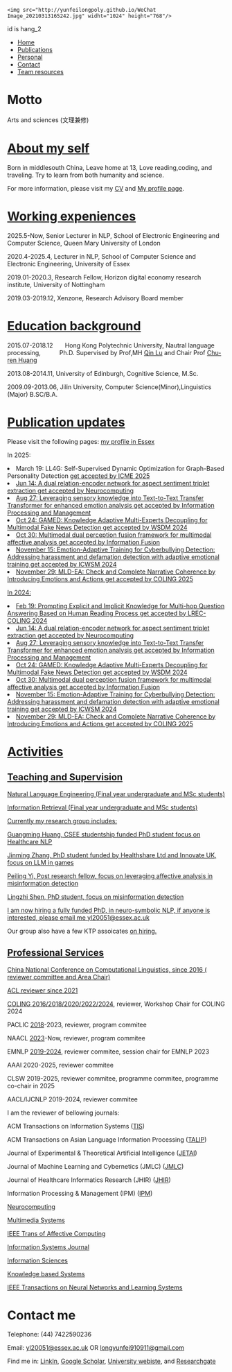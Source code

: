     <img src="http://yunfeilongpoly.github.io/WeChat Image_20210313165242.jpg" widht="1024" height="768"/>
<div id="time1"> id is hang_2 </div>
<script>            
setInterval("document.getElementById('time1').innerHTML = new Date().toLocaleString();", 1000);
</script>

<nav class="navbar navbar-inverse navbar-fixed-top">
    <div id="navbar" class="collapse navbar-collapse">
      <ul class="nav navbar-nav">
        <li class="active"><a href="index.html">Home</a></li>
        <li><a href="publications.html">Publications</a></li>     
        <li><a href="personalprofile.html">Personal</a></li> 
        <li><a href="index.html">Contact</a></li>  
        <li><a href="Team_resource.html">Team resources</a></li>  
      </ul>
  </div>
</nav>

<h1> Motto </h1>
Arts and sciences  (文理兼修)

<h1><a href="personalprofile.html">About my self</a></h1>
Born in middlesouth China, Leave home at 13, Love reading,coding, and traveling. Try to learn from both humanity and science.

For more information, please visit my <a href="https://github.com/yunfeilongpoly/yunfeilongpoly.github.io/blob/master/Research%20CV%20YUNFEI%20LONG%20201910.pdf">CV</a> and <a href="personalprofile.html">My profile page</a>. 

<h1> <a href="personalprofile.html">Working expeniences</a></h1>
2025.5-Now,            Senior Lecturer in NLP, School of Electronic Engineering and Computer Science, Queen Mary University of London

2020.4-2025.4,         Lecturer in NLP, School of Computer Science and Electronic Engineering, University of Essex

2019.01-2020.3,        Research Fellow, Horizon digital economy research institute, University of Nottingham 

2019.03-2019.12,       Xenzone, Research Advisory Board member

<h1> <a href="personalprofile.html">Education background</a></h1>

2015.07-2018.12	        Hong Kong Polytechnic University,	Nautral language processing,	            Ph.D.       Supervised by Prof,MH <a href="http://www4.comp.polyu.edu.hk/~csluqin/">Qin Lu</a> and Chair Prof <a href="http://www.cbs.polyu.edu.hk/staff-en/churen-huang.php?&output=p">Chu-ren Huang</a> 

2013.08-2014.11, 	University of Edinburgh,	            Cognitive Science,	            M.Sc.

2009.09-2013.06, 	Jilin University,                     Computer Science(Minor),Linguistics (Major)	         B.SC/B.A.



<h1><a href="publications.html">Publication updates</a></h1>
Please visit the following pages: <a href="https://www.essex.ac.uk/people/longy19108/yunfei-long">my profile in Essex</a>

 In 2025:
 
<li>March 19: LL4G: Self-Supervised Dynamic Optimization for Graph-Based Personality Detection <a href="https://arxiv.org/abs/2504.02146"> get accepted by ICME 2025
</li>

<li>Jun 14: A dual relation-encoder network for aspect sentiment triplet extraction <a href="https://www.sciencedirect.com/science/article/pii/S092523122400835X"> get accepted by Neurocomputing
</li>

<li>Aug 27: Leveraging sensory knowledge into Text-to-Text Transfer Transformer for enhanced emotion analysis get accepted by Information Processing and Management
</li>

 <li>Oct 24: GAMED: Knowledge Adaptive Multi-Experts Decoupling for Multimodal Fake News Detection <a href="https://repository.essex.ac.uk/39476/"> get accepted by WSDM 2024
</li>

 <li>Oct 30: Multimodal dual perception fusion framework for multimodal affective analysis <a href="https://www.sciencedirect.com/science/article/abs/pii/S1566253524005256)/"> get accepted by Information Fusion
</li>  
     
  <li>November 15: Emotion-Adaptive Training for Cyberbullying Detection: Addressing harassment and defamation detection with adaptive emotional training <a href="https://repository.essex.ac.uk/39476/"> get accepted by ICWSM 2024
</li>

   <li>November 29: MLD-EA: Check and Complete Narrative Coherence by Introducing Emotions and Actions <a href="https://arxiv.org/abs/2412.02897"> get accepted by COLING 2025
</li>

 
 
 In 2024: 



<li>Feb 19: Prompting Explicit and Implicit Knowledge for Multi-hop Question Answering Based on Human Reading Process <a href="https://arxiv.org/abs/2402.19350"> get accepted by LREC-COLING 2024
</li>

<li>Jun 14: A dual relation-encoder network for aspect sentiment triplet extraction <a href="https://www.sciencedirect.com/science/article/pii/S092523122400835X"> get accepted by Neurocomputing
</li>

<li>Aug 27: Leveraging sensory knowledge into Text-to-Text Transfer Transformer for enhanced emotion analysis get accepted by Information Processing and Management
</li>

 <li>Oct 24: GAMED: Knowledge Adaptive Multi-Experts Decoupling for Multimodal Fake News Detection <a href="https://repository.essex.ac.uk/39476/"> get accepted by WSDM 2024
</li>

 <li>Oct 30: Multimodal dual perception fusion framework for multimodal affective analysis <a href="https://www.sciencedirect.com/science/article/abs/pii/S1566253524005256)/"> get accepted by Information Fusion
</li>  
     
  <li>November 15: Emotion-Adaptive Training for Cyberbullying Detection: Addressing harassment and defamation detection with adaptive emotional training <a href="https://repository.essex.ac.uk/39476/"> get accepted by ICWSM 2024
</li>

   <li>November 29: MLD-EA: Check and Complete Narrative Coherence by Introducing Emotions and Actions <a href="https://arxiv.org/abs/2412.02897"> get accepted by COLING 2025
</li>

<h1>Activities</h1>

<h2>Teaching and Supervision</h2>

Natural Language Engineering (Final year undergraduate and MSc students)

Information Retrieval (Final year undergraduate and MSc students)

Currently my research group includes:

Guangming Huang, CSEE studentship funded PhD student focus on Healthcare NLP

Jinming Zhang, PhD student funded by Healthshare Ltd and Innovate UK, focus on LLM in games

Peiling Yi, Post research fellow, focus on leveraging affective analysis in misinformation detection

Lingzhi Shen, PhD student, focus on misinformation detection


I am now hiring a fully funded PhD, in neuro-symbolic NLP, if anyone is interested, please email me yl20051@essex.ac.uk

Our group also have a few KTP assoicates <a href="https://www1.essex.ac.uk/vacancies/categories.aspx?jobtype=all"> on hiring.


<h2>Professional Services</h2>
China National Conference on Computational Linguistics, since 2016 (<a href="http://cips-cl.org/static/CCL2022/index.html"> reviewer committee and Area Chair)

ACL reviewer since 2021
    
COLING <a href="https://lrec-coling-2024.lrec-conf.org/">2016/2018/2020/2022/2024</a>, reviewer, Workshop Chair for COLING 2024 

PACLIC <a href="http://www.cbs.polyu.edu.hk/2018paclic/">2018</a>-2023, reviewer, program commitee

NAACL <a href="https://2024.naacl.org/">2023</a>-Now, reviewer, program commitee

EMNLP <a href="https://www.emnlp-ijcnlp2019.org/">2019-2024</a>, reviewer commitee, session chair for EMNLP 2023

AAAI 2020-2025, reviewer commitee

CLSW 2019-2025, reviewer commitee, programme commitee, programme co-chair in 2025 

AACL/IJCNLP 2019-2024, reviewer commitee

I am the reviewer of bellowing journals:

ACM Transactions on Information Systems (<a href="https://dl.acm.org/journal/tois">TIS</a>)
    
ACM Transactions on Asian Language Information Processing (<a href="https://dl.acm.org/citation.cfm?id=J820">TALIP</a>)

Journal of Experimental & Theoretical Artificial Intelligence (<a href="https://www.tandfonline.com/toc/teta20/current">JETAI</a>)
    
Journal of Machine Learning and Cybernetics (JMLC) (<a href="https://www.springer.com/journal/13042">JMLC</a>)
    
Journal of Healthcare Informatics Research (JHIR) (<a href="https://www.springer.com/journal/41666/contact-the-journal">JHIR</a>)
    
Information Processing & Management (IPM) (<a href="https://www.sciencedirect.com/journal/information-processing-and-management">IPM</a>)
    
<a href="https://www.journals.elsevier.com/neurocomputing"> Neurocomputing </a>

<a href="https://www.springer.com/journal/530"> Multimedia Systems </a>

<a href="https://ieeexplore.ieee.org/xpl/RecentIssue.jsp?punumber=5165369"> IEEE Trans of Affective Computing </a>

<a href="https://onlinelibrary.wiley.com/journal/13652575"> Information Systems Journal </a>

<a href="https://www.sciencedirect.com/journal/information-sciences"> Information Sciences </a>

<a href="https://www.sciencedirect.com/journal/knowledge-based-systems"> Knowledge based Systems </a>

<a href="https://cis.ieee.org/publications/t-neural-networks-and-learning-systems"> 
IEEE Transactions on Neural Networks and Learning Systems </a>

<h1>Contact me</h1>
Telephone: (44) 7422590236

Email: <a href="mailto:yl20051@essex.ac.uk">yl20051@essex.ac.uk</a> OR <a href="mailto:longyunfei910911@gmail.com">longyunfei910911@gmail.com</a>  

Find me in: <a href="https://www.linkedin.com/in/yunfei-long-3342b08a/">LinkIn</a>, <a href="https://scholar.google.com.hk/citations?user=2gKA6BUAAAAJ&hl=en">Google Scholar</a>, <a href="https://www.essex.ac.uk/people/longy19108/yunfei-long">University webiste</a>, and <a href="https://www.researchgate.net/profile/Yunfei_Long4">Researchgate</a>
